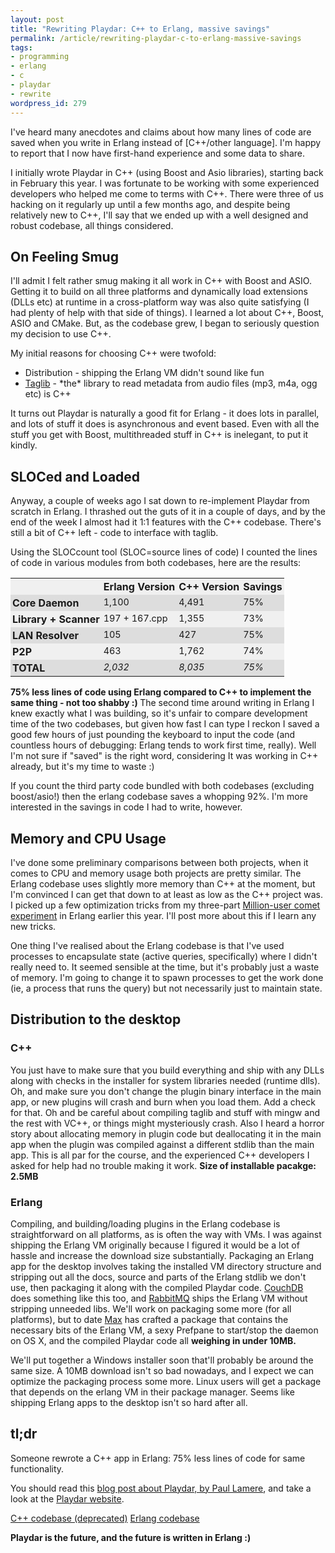```yaml
--- 
layout: post
title: "Rewriting Playdar: C++ to Erlang, massive savings"
permalink: /article/rewriting-playdar-c-to-erlang-massive-savings
tags: 
- programming
- erlang
- c
- playdar
- rewrite
wordpress_id: 279
---
```

<p>
I've heard many anecdotes and claims about how many lines of code are saved when you write in Erlang instead of [C++/other language]. I'm happy to report that I now have first-hand experience and some data to share.
</p>

<p>
I initially wrote Playdar in C++ (using Boost and Asio libraries), starting back in February this year. I was fortunate to be working with some experienced developers who helped me come to terms with C++. There were three of us hacking on it regularly up until a few months ago, and despite being relatively new to C++, I'll say that we ended up with a well designed and robust codebase, all things considered.
</p>

<h2>On Feeling Smug</h2>

<p>
I'll admit I felt rather smug making it all work in C++ with Boost and ASIO. Getting it to build on all three platforms and dynamically load extensions (DLLs etc) at runtime in a cross-platform way was also quite satisfying (I had plenty of help with that side of things).  I learned a lot about C++, Boost, ASIO and CMake. But, as the codebase grew, I began to seriously question my decision to use C++. 
</p>
<p>
My initial reasons for choosing C++ were twofold:
<ul>
<li>Distribution - shipping the Erlang VM didn't sound like fun</li>
<li><a href="http://developer.kde.org/~wheeler/taglib.html" target="taglib">Taglib</a>  - *the* library to read metadata from audio files (mp3, m4a, ogg etc) is C++</li>
</ul>
It turns out Playdar is naturally a good fit for Erlang - it does lots in parallel, and lots of stuff it does is asynchronous  and event based. Even with all the stuff you get with Boost, multithreaded stuff in C++ is inelegant, to put it kindly.
</p>

<h2>SLOCed and Loaded</h2>

<p>
Anyway, a couple of weeks ago I sat down to re-implement Playdar from scratch in Erlang. I thrashed out the guts of it in a couple of days, and by the end of the week I almost had it 1:1 features with the C++ codebase. There's still a bit of C++ left - code to interface with taglib.

Using the SLOCcount tool (SLOC=source lines of code) I counted the lines of code in various modules from both codebases, here are the results:
<br/>
<style type="text/css">
#matrix td{ font-size:90%; vertical-align:top; padding: 3px; } #matrix tr { background: #f0f0f0; } #matrix tr.odd { background: #ddd; }
#matrix td.b {font-size:100%; font-weight:bold;}
</style>
<table id="matrix" border="0">
<tbody>
<tr>
<td class="b"></td>
<td class="b">Erlang Version</td>
<td class="b">C++ Version</td>
<td class="b">Savings</td>
</tr>
<tr class="odd">
<td class="b">Core Daemon</td>
<td>1,100</td>
<td>4,491</td>
<td>75%</td>
</tr>
<tr>
<td class="b">Library + Scanner</td>
<td>197 + 167.cpp</td>
<td>1,355</td>
<td>73%</td>
</tr>
<tr class="odd">
<td class="b">LAN Resolver</td>
<td>105</td>
<td>427</td>
<td>75%</td>
</tr>
<tr>
<td class="b">P2P</td>
<td>463</td>
<td>1,762</td>
<td>74%</td>
</tr>
<tr class="odd b">
<td class="b">TOTAL</td>
<td><em>2,032</em></td>
<td><em>8,035</em></td>
<td><em>75%</em></td>
</tr>
</tbody></table>
<strong>
75% less lines of code using Erlang compared to C++ to implement the same thing - not too shabby :)
</strong>
The second time around writing in Erlang I knew exactly what I was building, so it's unfair to compare development time of the two codebases, but given how fast I can type I reckon I saved a good few hours of just pounding the keyboard to input the code (and countless hours of debugging: Erlang tends to work first time, really). Well I'm not sure if "saved" is the right word, considering It was working in C++ already, but it's my time to waste :)
</p>
<p>
If you count the third party code bundled with both codebases (excluding boost/asio!) then the erlang codebase saves a whopping 92%. I'm more interested in the savings in code I had to write, however.
</p>
<h2>Memory and CPU Usage</h2>

<p>
I've done some preliminary comparisons between both projects, when it comes to CPU and memory usage both projects are pretty similar. The Erlang codebase uses slightly more memory than C++ at the moment, but I'm convinced I can get that down to at least as low as the C++ project was. I picked up a few optimization tricks from my three-part <a href="http://www.metabrew.com/article/a-million-user-comet-application-with-mochiweb-part-1/">Million-user comet experiment</a> in Erlang earlier this year. I'll post more about this if I learn any new tricks.
</p>
<p>
One thing I've realised about the Erlang codebase is that I've used processes to encapsulate state (active queries, specifically)  where I didn't really need to. It seemed sensible at the time, but it's probably just a waste of memory. I'm going to change it to spawn processes to get the work done (ie, a process that runs the query) but not necessarily just to maintain state.
</p>

<h2>Distribution to the desktop</h2>

<h3>C++</h3>
<p>
You just have to make sure that you build everything and ship with any DLLs along with checks in the installer for system libraries needed (runtime dlls). Oh, and make sure you don't change the plugin binary interface in the main app, or new plugins will crash and burn when you load them. Add a check for that. Oh and be careful about compiling taglib and stuff with mingw and the rest with VC++, or things might mysteriously crash. Also I heard a horror story about allocating memory in plugin code but deallocating it in the main app when the plugin was compiled against a different stdlib than the main app. This is all par for the course, and the experienced C++ developers I asked for help had no trouble making it work. <strong>Size of installable pacakge: 2.5MB</strong>
</p>
<h3>Erlang</h3>
<p>
Compiling, and building/loading plugins in the Erlang codebase is straightforward on all platforms, as is often the way with VMs. I was against shipping the Erlang VM originally because I figured it would be a lot of hassle and increase the download size substantially. Packaging an Erlang app for the desktop involves taking the installed VM directory structure and stripping out all the docs, source and parts of the Erlang stdlib we don't use, then packaging it along with the compiled Playdar code. <a href="http://couchdb.apache.org/" target="cdb">CouchDB</a> does something like this too, and <a href="http://www.rabbitmq.com/" target="rabbit">RabbitMQ</a> ships the Erlang VM without stripping unneeded libs. We'll work on packaging some more (for all platforms), but to date <a href="http://twitter.com/mxcl">Max</a> has crafted a package that contains the necessary bits of the Erlang VM, a sexy Prefpane to start/stop the daemon on OS X, and the compiled Playdar code all <strong>weighing in under 10MB.</strong>
</p>
<p>
We'll put together a Windows installer soon that'll probably be around the same size. A 10MB download isn't so bad nowadays, and I expect we can optimize the packaging process some more. Linux users will get a package that depends on the erlang VM in their package manager.
Seems like shipping Erlang apps to the desktop isn't so hard after all.
</p>
<h2>tl;dr</h2>
<p>
Someone rewrote a C++ app in Erlang: 75% less lines of code for same functionality.
</p>
<p>
You should read this <a href="http://musicmachinery.com/2009/10/18/playing-with-playdar/">blog post about Playdar, by Paul Lamere</a>,  and take a look at the <a href="http://www.playdar.org/">Playdar website</a>.
</p>
<p>
<a href="http://github.com/RJ/playdar">C++ codebase (deprecated)</a>
<a href="http://github.com/RJ/playdar-core">Erlang codebase</a>
</p>
<p>
<strong>Playdar is the future, and the future is written in Erlang :)</strong>
</p>
